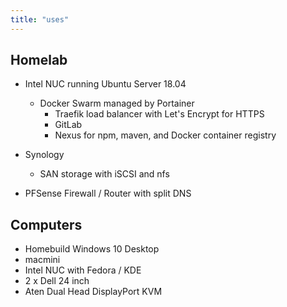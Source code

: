 ```yaml
---
title: "uses"
---
```


## Homelab

- Intel NUC running Ubuntu Server 18.04
  - Docker Swarm managed by Portainer
	- Traefik load balancer with Let's Encrypt for HTTPS
	- GitLab
	- Nexus for npm, maven, and Docker container registry

- Synology
  - SAN storage with iSCSI and nfs

- PFSense Firewall / Router with split DNS

## Computers

- Homebuild Windows 10 Desktop
- macmini
- Intel NUC with Fedora / KDE
- 2 x Dell 24 inch
- Aten Dual Head DisplayPort KVM